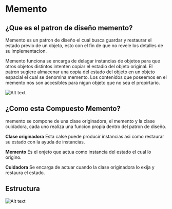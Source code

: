 # Memento 

## ¿Que es el patron de diseño memento?
Memento es un patron de diseño el cual busca guardar y restaurar el estado previo de un objeto, esto con el fin de que no revele los detalles de su implementacion. 

Memento funciona se encarga de delagar instancias de objetos para que otros objetos distintos intenten copiar el estadio del objeto original. El patron sugiere almacenar una copia del estado del objeto en un objeto espacial el cual se denomina memento. Los  contenidos que poseemos en el memento nos son accesibles para nigun objeto que no sea el propirtario. 

![Alt text](https://refactoring.guru/images/patterns/diagrams/memento/problem1-es.png?id%3Da68a8b5d7acbd2851ac4a2475f7705c2)

## ¿Como esta Compuesto Memento?
memento se compone de una clase originadora, el memento y la clase cuidadora, cada uno realiza una funcion propia dentro del patron de diseño. 

**Clase originadora** Esta calse puede producir instancias asi como restaurar su estado con la ayuda de instancias.

**Memento** Es el onjeto que actua como instancia del estado el cual lo origino.

**Cuidadora** Se encarga de actuar cuando la clase originadora lo exija y restaura el estado. 


## Estructura
![Alt text](https://refactoring.guru/images/patterns/diagrams/memento/structure1-indexed.png?id%3Df79a8356b087ae6b004aec42b787ae2e)